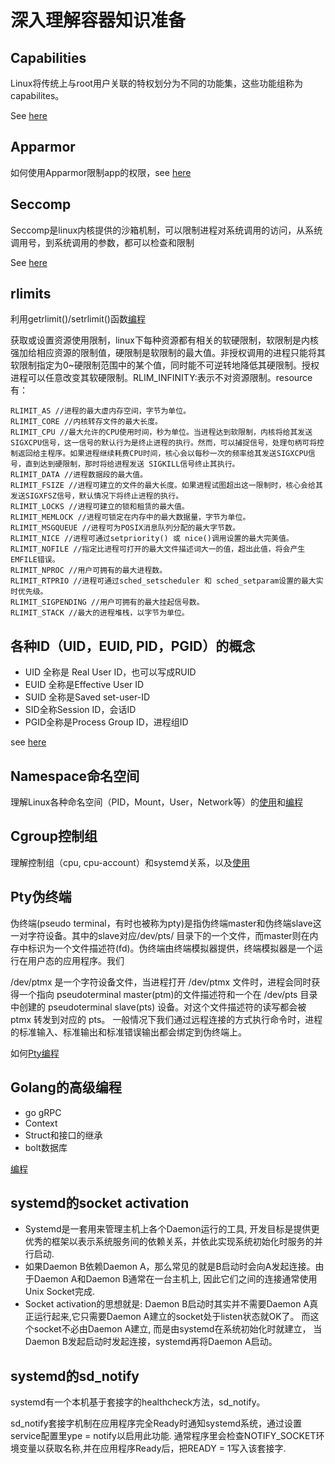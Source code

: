 # 深入理解容器知识准备


## Capabilities

Linux将传统上与root用户关联的特权划分为不同的功能集，这些功能组称为capabilites。

See [here](capabilities)

## Apparmor

如何使用Apparmor限制app的权限，see [here](apparmor_handson.md)

## Seccomp

Seccomp是linux内核提供的沙箱机制，可以限制进程对系统调用的访问，从系统调用号，到系统调用的参数，都可以检查和限制

See [here](seccomp)

## rlimits

利用getrlimit()/setrlimit()函数[编程](rlimit)

获取或设置资源使用限制，linux下每种资源都有相关的软硬限制，软限制是内核强加给相应资源的限制值，硬限制是软限制的最大值。非授权调用的进程只能将其软限制指定为0~硬限制范围中的某个值，同时能不可逆转地降低其硬限制。授权进程可以任意改变其软硬限制。RLIM_INFINITY:表示不对资源限制。resource有：
```
RLIMIT_AS //进程的最大虚内存空间，字节为单位。
RLIMIT_CORE //内核转存文件的最大长度。
RLIMIT_CPU //最大允许的CPU使用时间，秒为单位。当进程达到软限制，内核将给其发送SIGXCPU信号，这一信号的默认行为是终止进程的执行。然而，可以捕捉信号，处理句柄可将控制返回给主程序。如果进程继续耗费CPU时间，核心会以每秒一次的频率给其发送SIGXCPU信号，直到达到硬限制，那时将给进程发送 SIGKILL信号终止其执行。
RLIMIT_DATA //进程数据段的最大值。
RLIMIT_FSIZE //进程可建立的文件的最大长度。如果进程试图超出这一限制时，核心会给其发送SIGXFSZ信号，默认情况下将终止进程的执行。
RLIMIT_LOCKS //进程可建立的锁和租赁的最大值。
RLIMIT_MEMLOCK //进程可锁定在内存中的最大数据量，字节为单位。
RLIMIT_MSGQUEUE //进程可为POSIX消息队列分配的最大字节数。
RLIMIT_NICE //进程可通过setpriority() 或 nice()调用设置的最大完美值。
RLIMIT_NOFILE //指定比进程可打开的最大文件描述词大一的值，超出此值，将会产生EMFILE错误。
RLIMIT_NPROC //用户可拥有的最大进程数。
RLIMIT_RTPRIO //进程可通过sched_setscheduler 和 sched_setparam设置的最大实时优先级。
RLIMIT_SIGPENDING //用户可拥有的最大挂起信号数。
RLIMIT_STACK //最大的进程堆栈，以字节为单位。
```

## 各种ID（UID，EUID, PID，PGID）的概念

* UID 全称是 Real User ID，也可以写成RUID
* EUID 全称是Effective User ID
* SUID 全称是Saved set-user-ID 
* SID全称Session ID，会话ID
* PGID全称是Process Group ID，进程组ID

see [here](printid)

## Namespace命名空间

理解Linux各种命名空间（PID，Mount，User，Network等）的[使用](namespace_handson.md)和[编程](namespace)


## Cgroup控制组

理解控制组（cpu, cpu-account）和systemd关系，以及[使用](cgroup_handson.md)


## Pty伪终端

伪终端(pseudo terminal，有时也被称为pty)是指伪终端master和伪终端slave这一对字符设备。其中的slave对应/dev/pts/ 目录下的一个文件，而master则在内存中标识为一个文件描述符(fd)。伪终端由终端模拟器提供，终端模拟器是一个运行在用户态的应用程序。我们

/dev/ptmx 是一个字符设备文件，当进程打开 /dev/ptmx 文件时，进程会同时获得一个指向 pseudoterminal master(ptm)的文件描述符和一个在 /dev/pts 目录中创建的 pseudoterminal slave(pts) 设备。对这个文件描述符的读写都会被 ptmx 转发到对应的 pts。
一般情况下我们通过远程连接的方式执行命令时，进程的标准输入、标准输出和标准错误输出都会绑定到伪终端上。

如何[Pty编程](pty)

## Golang的高级编程

- go gRPC
- Context
- Struct和接口的继承
- bolt数据库

[编程](golang)

## systemd的socket activation

- Systemd是一套用来管理主机上各个Daemon运行的工具, 开发目标是提供更优秀的框架以表示系统服务间的依赖关系，并依此实现系统初始化时服务的并行启动.
- 如果Daemon B依赖Daemon A，那么常见的就是B启动时会向A发起连接。由于Daemon A和Daemon B通常在一台主机上, 因此它们之间的连接通常使用Unix Socket完成.
- Socket activation的思想就是: Daemon B启动时其实并不需要Daemon A真正运行起来,它只需要Daemon A建立的socket处于listen状态就OK了。 而这个socket不必由Daemon A建立, 而是由systemd在系统初始化时就建立， 当Daemon B发起启动时发起连接，systemd再将Daemon A启动。

## systemd的sd_notify

systemd有一个本机基于套接字的healthcheck方法，sd_notify。

sd_notify套接字机制在应用程序完全Ready时通知systemd系统，通过设置service配置里ype = notify以启用此功能.
通常程序里会检查NOTIFY_SOCKET环境变量以获取名称,并在应用程序Ready后，把READY = 1写入该套接字.
